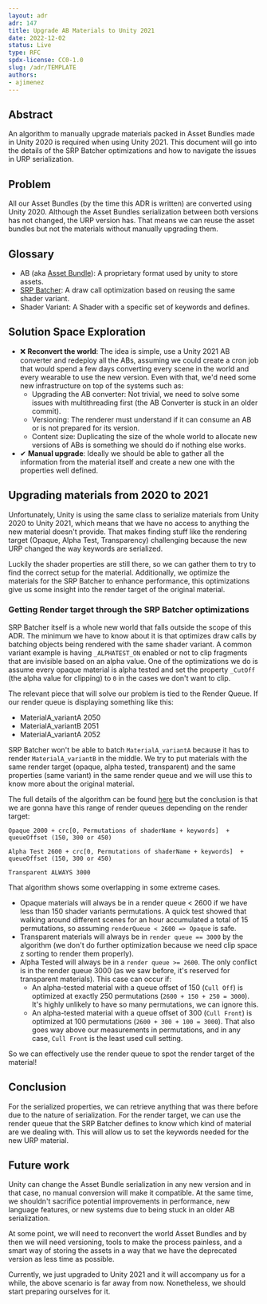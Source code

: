 ```yaml
---
layout: adr
adr: 147
title: Upgrade AB Materials to Unity 2021
date: 2022-12-02
status: Live
type: RFC
spdx-license: CC0-1.0
slug: /adr/TEMPLATE
authors:
- ajimenez
---
```


## Abstract
An algorithm to manually upgrade materials packed in Asset Bundles made in Unity 2020 is required when using Unity 2021. This document will go into the details of the SRP Batcher optimizations and how to navigate the issues in URP serialization. 

## Problem
All our Asset Bundles (by the time this ADR is written) are converted using Unity 2020. Although the Asset Bundles serialization between both versions has not changed, the URP version has. That means we can reuse the asset bundles but not the materials without manually upgrading them.

## Glossary
- AB (aka [Asset Bundle](https://docs.unity3d.com/Manual/AssetBundlesIntro.html)): A proprietary format used by unity to store assets.
- [SRP Batcher](https://docs.unity3d.com/Manual/SRPBatcher.html): A draw call optimization based on reusing the same shader variant.
- Shader Variant: A Shader with a specific set of keywords and defines.

## Solution Space Exploration

- ❌ **Reconvert the world**: The idea is simple, use a Unity 2021 AB converter and redeploy all the ABs, assuming we could create a cron job that would spend a few days converting every scene in the world and every wearable to use the new version. Even with that, we'd need some new infrastructure on top of the systems such as:
  - Upgrading the AB converter: Not trivial, we need to solve some issues with multithreading first (the AB Converter is stuck in an older commit).
  - Versioning: The renderer must understand if it can consume an AB or is not prepared for its version.
  - Content size: Duplicating the size of the whole world to allocate new versions of ABs is something we should do if nothing else works.
- ✔ **Manual upgrade**: Ideally we should be able to gather all the information from the material itself and create a new one with the properties well defined. 

## Upgrading materials from 2020 to 2021
Unfortunately, Unity is using the same class to serialize materials from Unity 2020 to Unity 2021, which means that we have no access to anything the new material doesn't provide. That makes finding stuff like the rendering target (Opaque, Alpha Test, Transparency) challenging because the new URP changed the way keywords are serialized. 

Luckily the shader properties are still there, so we can gather them to try to find the correct setup for the material. Additionally, we optimize the materials for the SRP Batcher to enhance performance, this optimizations give us some insight into the render target of the original material.

### Getting Render target through the SRP Batcher optimizations
SRP Batcher itself is a whole new world that falls outside the scope of this ADR. The minimum we have to know about it is that optimizes draw calls by batching objects being rendered with the same shader variant. A common variant example is having `_ALPHATEST_ON` enabled or not to clip fragments that are invisible based on an alpha value. One of the optimizations we do is assume every opaque material is alpha tested and set the property `_CutOff` (the alpha value for clipping) to `0` in the cases we don't want to clip.

The relevant piece that will solve our problem is tied to the Render Queue. If our render queue is displaying something like this:
- MaterialA_variantA 2050
- MaterialA_variantB 2051
- MaterialA_variantA 2052

SRP Batcher won't be able to batch `MaterialA_variantA` because it has to render `MaterialA_variantB` in the middle. We try to put materials with the same render target (opaque, alpha tested, transparent) and the same properties (same variant) in the same render queue and we will use this to know more about the original material.


The full details of the algorithm can be found [here](https://github.com/decentraland/unity-renderer/blob/dev/unity-renderer/Assets/Scripts/MainScripts/DCL/Helpers/MaterialHelpers/SRPBatchingHelper/SRPBatchingHelper.cs) but the conclusion is that we are gonna have this range of render queues depending on the render target:

```
Opaque 2000 + crc[0, Permutations of shaderName + keywords]  + queueOffset (150, 300 or 450)

Alpha Test 2600 + crc[0, Permutations of shaderName + keywords]  + queueOffset (150, 300 or 450)

Transparent ALWAYS 3000
```

That algorithm shows some overlapping in some extreme cases.
- Opaque materials will always be in a render queue < 2600 if we have less than 150 shader variants permutations. A quick test showed that walking around different scenes for an hour accumulated a total of 15 permutations, so assuming `renderQueue < 2600 => Opaque` is safe.
- Transparent materials will always be in `render queue == 3000` by the algorithm (we don't do further optimization because we need clip space z sorting to render them properly).
- Alpha Tested will always be in a `render queue >= 2600`. The only conflict is in the render queue 3000 (as we saw before, it's reserved for transparent materials). This case can occur if:
  - An alpha-tested material with a queue offset of 150 (`Cull Off`) is optimized at exactly 250 permutations (`2600 + 150 + 250 = 3000`). It's highly unlikely to have so many permutations, we can ignore this.
  - An alpha-tested material with a queue offset of 300 (`Cull Front`) is optimized at 100 permutations (`2600 + 300 + 100 = 3000`). That also goes way above our measurements in permutations, and in any case, `Cull Front` is the least used cull setting.

So we can effectively use the render queue to spot the render target of the material!

## Conclusion
For the serialized properties, we can retrieve anything that was there before due to the nature of serialization.
For the render target, we can use the render queue that the SRP Batcher defines to know which kind of material are we dealing with. This will allow us to set the keywords needed for the new URP material.

## Future work
Unity can change the Asset Bundle serialization in any new version and in that case, no manual conversion will make it compatible. At the same time, we shouldn't sacrifice potential improvements in performance, new language features, or new systems due to being stuck in an older AB serialization.

At some point, we will need to reconvert the world Asset Bundles and by then we will need versioning, tools to make the process painless, and a smart way of storing the assets in a way that we have the deprecated version as less time as possible.

Currently, we just upgraded to Unity 2021 and it will accompany us for a while, the above scenario is far away from now. Nonetheless, we should start preparing ourselves for it.
